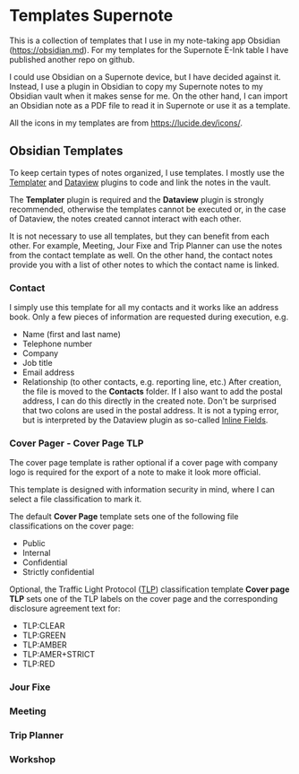 # Templates Supernote
 
This is a collection of templates that I use in my note-taking app Obsidian (https://obsidian.md).
For my templates for the Supernote E-Ink table I have published another repo on github. 

I could use Obsidian on a Supernote device, but I have decided against it. Instead, I use a plugin in Obsidian to copy my Supernote notes to my Obsidian vault when it makes sense for me. On the other hand, I can import an Obsidian note as a PDF file to read it in Supernote or use it as a template. 

All the icons in my templates are from https://lucide.dev/icons/. 

## Obsidian Templates

To keep certain types of notes organized, I use templates. I mostly use the [Templater](https://github.com/SilentVoid13/Templater) and [Dataview](https://github.com/blacksmithgu/obsidian-dataview) plugins to code and link the notes in the vault.

The **Templater** plugin is required and the **Dataview** plugin is strongly recommended, otherwise the templates cannot be executed or, in the case of Dataview, the notes created cannot interact with each other.

It is not necessary to use all templates, but they can benefit from each other. For example, Meeting, Jour Fixe and Trip Planner can use the notes from the contact template as well. On the other hand, the contact notes provide you with a list of other notes to which the contact name is linked.

### Contact

I simply use this template for all my contacts and it works like an address book. Only a few pieces of information are requested during execution, e.g.
- Name (first and last name)
- Telephone number
- Company
- Job title
- Email address
- Relationship (to other contacts, e.g. reporting line, etc.)
After creation, the file is moved to the **Contacts** folder. If I also want to add the postal address, I can do this directly in the created note. 
Don't be surprised that two colons are used in the postal address. It is not a typing error, but is interpreted by the Dataview plugin as so-called [Inline Fields](https://blacksmithgu.github.io/obsidian-dataview/annotation/add-metadata/).

### Cover Pager - Cover Page TLP

The cover page template is rather optional if a cover page with company logo is required for the export of a note to make it look more official.

This template is designed with information security in mind, where I can select a file classification to mark it.

The default **Cover Page** template sets one of the following file classifications on the cover page:  
- Public 
- Internal 
- Confidential 
- Strictly confidential 

Optional, the Traffic Light Protocol ([TLP](https://www.first.org/tlp/)) classification template **Cover page TLP** sets one of the TLP labels on the cover page and the corresponding disclosure agreement text for:
- TLP:CLEAR
- TLP:GREEN
- TLP:AMBER
- TLP:AMER+STRICT
- TLP:RED

### Jour Fixe

### Meeting

### Trip Planner

### Workshop


